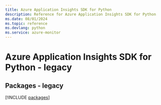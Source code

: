 ```yaml
---
title: Azure Application Insights SDK for Python
description: Reference for Azure Application Insights SDK for Python
ms.date: 08/01/2024
ms.topic: reference
ms.devlang: python
ms.service: azure-monitor
---
```

# Azure Application Insights SDK for Python - legacy
## Packages - legacy
[!INCLUDE [packages](application-insights-index.md)]